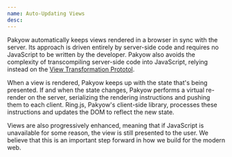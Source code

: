 ```yaml
---
name: Auto-Updating Views
desc: 
---
```


Pakyow automatically keeps views rendered in a browser in sync with the server.
Its approach is driven entirely by server-side code and requires no JavaScript
to be written by the developer. Pakyow also avoids the complexity of
transcompiling server-side code into JavaScript, relying instead on the [View
Transformation Prototol](https://pakyow.org/docs/concepts/view-transformation-protocol).

When a view is rendered, Pakyow keeps up with the state that's being presented.
If and when the state changes, Pakyow performs a virtual re-render on the
server, serializing the rendering instructions and pushing them to each client.
Ring.js, Pakyow's client-side library, processes these instructions and updates
the DOM to reflect the new state.

Views are also progressively enhanced, meaning that if JavaScript is unavailable
for some reason, the view is still presented to the user. We believe that this
is an important step forward in how we build for the modern web.
